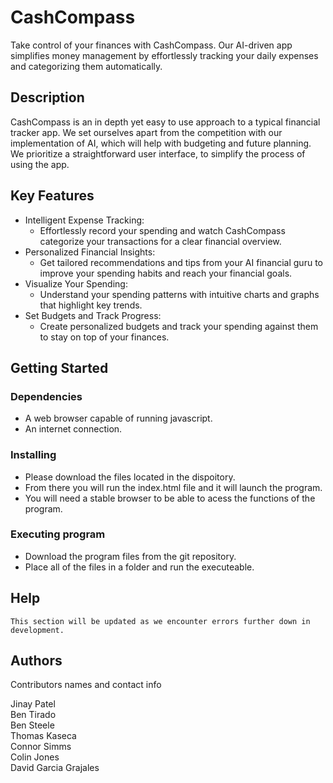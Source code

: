 # CashCompass

Take control of your finances with CashCompass. Our AI-driven app simplifies money management by effortlessly tracking your daily expenses and categorizing them automatically.

## Description

CashCompass is an in depth yet easy to use approach to a typical financial tracker app. We set ourselves apart from the competition with our implementation of AI,
which will help with budgeting and future planning. We prioritize a straightforward user interface, to simplify the process of using the app.


## Key Features
 * Intelligent Expense Tracking:
    * Effortlessly record your spending and watch CashCompass categorize your transactions for a clear financial overview.
* Personalized Financial Insights:
    * Get tailored recommendations and tips from your AI financial guru to improve your spending habits and reach your financial goals.
* Visualize Your Spending:
    * Understand your spending patterns with intuitive charts and graphs that highlight key trends.
* Set Budgets and Track Progress:
    *  Create personalized budgets and track your spending against them to stay on top of your finances.

## Getting Started

### Dependencies

* A web browser capable of running javascript.
* An internet connection.

### Installing

* Please download the files located in the dispoitory.
* From there you will run the index.html file and it will launch the program.
* You will need a stable browser to be able to acess the functions of the program.

### Executing program

* Download the program files from the git repository. 
* Place all of the files in a folder and run the executeable.

## Help

```
This section will be updated as we encounter errors further down in development.
```

## Authors

Contributors names and contact info

Jinay Patel\
Ben  Tirado\
Ben Steele\
Thomas  Kaseca\
Connor Simms\
Colin Jones\
David Garcia Grajales


